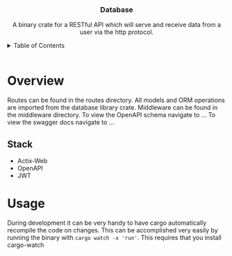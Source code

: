 <div align="center">
    <h3 align="center">Database</h3>
    <p align="center">
        A binary crate for a RESTful API which will serve and receive data from a user via the http protocol.
    </p>
</div>

<!-- TABLE OF CONTENTS -->
<details>
    <summary>Table of Contents</summary>
    <ol>
        <li><a href="#overview">Overview</a></li>
        <ol>
          <li><a href="#stack">Stack</a></li>
        </ol>
        <li><a href="#usage">Usage</a></li>
    </ol>
</details>
<br />

<!-- OVERVIEW -->
# Overview
Routes can be found in the routes directory. All models and ORM operations are imported from the database library crate.
Middleware can be found in the middleware directory. To view the OpenAPI schema navigate to ... To view the swagger docs navigate to ...

<!-- STACK -->
## Stack
* Actix-Web
* OpenAPI
* JWT

<!-- USAGE -->
# Usage
During development it can be very handy to have cargo automatically recompile the code on changes. This can be accomplished very easily by running the binary with `cargo watch -x 'run'`. This requires that you install cargo-watch